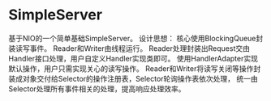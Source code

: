 SimpleServer
============

基于NIO的一个简单基础SimpleServer。
设计思想：
核心使用BlockingQueue封装读写事件。
Reader和Writer由线程运行。
Reader处理封装出Request交由Handler接口处理，用户自定义Handler实现类即可。
使用HandlerAdapter实现默认操作，用户只需实现关心的读写操作。
Reader和Writer将读写关闭等操作封装成对象交付给Selector的操作注册表，Selector轮询操作表依次处理，
统一由Selector处理所有事件相关的处理，提高响应处理效率。

